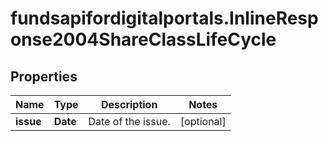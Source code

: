 # fundsapifordigitalportals.InlineResponse2004ShareClassLifeCycle

## Properties

Name | Type | Description | Notes
------------ | ------------- | ------------- | -------------
**issue** | **Date** | Date of the issue. | [optional] 


